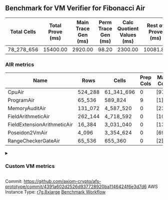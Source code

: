 ## Benchmark for VM Verifier for Fibonacci Air
| Total Cells | Total Prove (ms) | Main Trace Gen (ms) | Perm Trace Gen (ms) | Calc Quotient Values (ms) | Rest of Prove (ms) |
|-----------------------------|-----------------------|--------------------------|--------------------------|-----------------|----------------|
| 78_278_656 | 15400.00 | 2920.00 | 98.20 | 2300.00 | 10081.80 |

### AIR metrics
| Name | Rows | Cells | Prep Cols | Main Cols | Perm Cols |
|------|------|-------|-----------|-----------|-----------|
| CpuAir               | 524_288    | 61_341_696  | 0     | [97] | [20] |
| ProgramAir           | 65_536     | 589_824     | 9     | [1] | [8] |
| MemoryAuditAir       | 131_072    | 4_587_520   | 0     | [23] | [12] |
| FieldArithmeticAir   | 262_144    | 4_718_592   | 0     | [10] | [8] |
| FieldExtensionArithmeticAir | 16_384     | 3_031_040   | 0     | [137] | [48] |
| Poseidon2VmAir       | 4_096      | 3_354_624   | 0     | [695] | [124] |
| RangeCheckerGateAir  | 65_536     | 655_360     | 0     | [2] | [8] |
<details>
<summary>

### Custom VM metrics

</summary>

| Name | Value |
|------|-------|
| cpu_cycles           | 497133     |
| cpu_timestamp        | 0          |
| field_arithmetic_ops | 164539     |
| field_extension_ops  | 9153       |
| is_less_than_ops     | 0          |
| poseidon2_chip_rows  | 3309       |
| range_checker_count  | 65536      |

#### Opcode metrics
| Name | Frequency | Trace Cells Contributed |
|------|-------|-----|
| FADD                 | 134354     | 15585064   |
| BNE                  | 75347      | 7986782    |
| STOREW               | 74001      | 7844106    |
| LOADW                | 49216      | 5216896    |
| LOADW2               | 38007      | 4028742    |
| SHINTW               | 33232      | 3522592    |
| STOREW2              | 21346      | 2262676    |
| FMUL                 | 20715      | 2402940    |
| JAL                  | 12839      | 1360934    |
| FSUB                 | 9467       | 1098172    |
| BBE4MUL              | 4998       | 1214514    |
| HINT_INPUT           | 4769       | 505514     |
| CT_END               | 3921       | 415626     |
| CT_START             | 3921       | 415626     |
| BEQ                  | 3429       | 363474     |
| COMP_POS2            | 2678       | 2145078    |
| FE4ADD               | 1678       | 407754     |
| BBE4INV              | 1239       | 301077     |
| FE4SUB               | 1238       | 300834     |
| PERM_POS2            | 631        | 505431     |
| HINT_BITS            | 104        | 11024      |
| FDIV                 | 3          | 348        |
| TERMINATE            | 1          | 106        |

### DSL counts
How many opcodes each DSL instruction generates:
| Name | Count |
|------|-------|
| For                  | 117162     |
| StoreHintWord        | 58471      |
| AddVI                | 39783      |
| Alloc                | 39094      |
| StoreE               | 37932      |
| LoadV                | 30112      |
| LoadE                | 19400      |
| LoadF                | 17279      |
| IfEqI                | 14495      |
| StoreV               | 13846      |
| ImmV                 | 13022      |
| StoreF               | 10959      |
| ImmF                 | 7240       |
| SubEF                | 6612       |
| AddEI                | 6244       |
| AssertEqF            | 5048       |
| HintInputVec         | 4769       |
| CycleTrackerEnd      | 3921       |
| CycleTrackerStart    | 3921       |
| SubVI                | 3900       |
| MulE                 | 3726       |
| AssertEqV            | 3640       |
| SubV                 | 3502       |
| AddFI                | 3309       |
| MulVI                | 3300       |
| MulV                 | 3224       |
| IfNe                 | 2817       |
| MulF                 | 2682       |
| Poseidon2CompressBabyBear | 2678       |
| DivE                 | 2476       |
| AddV                 | 2274       |
| ImmE                 | 2068       |
| AddE                 | 1678       |
| MulEF                | 1656       |
| SubE                 | 1238       |
| IfEq                 | 743        |
| Poseidon2PermuteBabyBear | 631        |
| IfNeI                | 619        |
| AddEFFI              | 524        |
| AssertEqE            | 416        |
| SubVIN               | 412        |
| MulEI                | 165        |
| HintBitsF            | 104        |
| AssertEqVI           | 16         |
| SubEI                | 8          |
| DivEIN               | 6          |
| AssertEqEI           | 4          |
| DivFIN               | 3          |
| Halt                 | 1          |
| MulFI                | 1          |
</details>

Commit: https://github.com/axiom-crypto/afs-prototype/commit/4391a602d2526d937728920ba1146424f6e3d7d6
AWS Instance Type: [r7g.8xlarge](https://instances.vantage.sh/aws/ec2/r7g.8xlarge)
[Benchmark Workflow](https://github.com/axiom-crypto/afs-prototype/actions/runs/10518200773)
